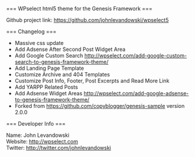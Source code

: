 === WPselect html5 theme for the Genesis Framework ===

Github project link: https://github.com/johnlevandowski/wpselect5


=== Changelog ===

* Massive css update
* Add Adsense After Second Post Widget Area
* Add Google Custom Search http://wpselect.com/add-google-custom-search-to-genesis-framework-theme/
* Add Landing Page Template
* Customize Archive and 404 Templates
* Customize Post Info, Footer, Post Excerpts and Read More Link
* Add YARPP Related Posts
* Add Adsense Widget Areas http://wpselect.com/add-google-adsense-to-genesis-framework-theme/
* Forked from https://github.com/copyblogger/genesis-sample version 2.0.0


=== Developer Info ===

Name: John Levandowski  
Website: http://wpselect.com  
Twitter: http://twitter.com/johnlevandowski  
